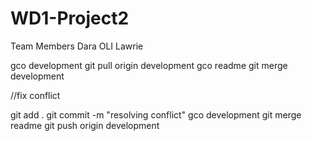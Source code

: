 # WD1-Project2
Team Members
Dara
OLI
Lawrie


gco development
git pull origin development
gco readme
git merge development

//fix conflict

git add .
git commit -m "resolving conflict"
gco development
git merge readme
git push origin development
